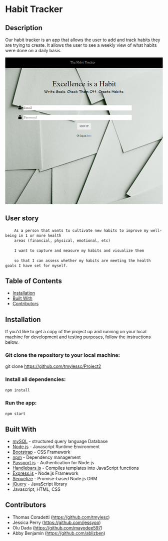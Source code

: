 # Habit Tracker

## Description

Our habit tracker is an app that allows the user to add and track habits they are trying to create. It allows the user to see a weekly view of what habits were done on a daily basis. 

![](demoscreenshot.png)

## User story

``` 
    As a person that wants to cultivate new habits to improve my well-being in 1 or more health 
    areas (financial, physical, emotional, etc)

    I want to capture and measure my habits and visualize them

    so that I can assess whether my habits are meeting the health goals I have set for myself.

```

## Table of Contents
            
* [Installation](#Installation)
* [Built With](#Usage) 
* [Contributors](#Contributors) 


## Installation

If you'd like to get a copy of the project up and running on your local machine for development and testing purposes, follow the instructions below.

### Git clone the repository to your local machine:

 git clone https://github.com/tmylessc/Project2


### Install all dependencies:

    npm install

### Run the app:

    npm start

## Built With

- [mySQL](https://www.mysql.com/) - structured query language Database
- [Node.js](https://nodejs.org/en/) - Javascript Runtime Environment
- [Bootstrap](https://getbootstrap.com/) - CSS Framework
- [npm](https://www.npmjs.com/) - Dependency management
- [Passport.js](http://www.passportjs.org/) - Authentication for Node.js
- [Handlebars.js](https://handlebarsjs.com/) - Compiles templates into JavaScript functions
- [Express.js](https://expressjs.com/) - Node.js Framework
- [Sequelize](https://sequelize.org/) - Promise-based Node.js ORM
- [jQuery](https://jquery.com/) - JavaScript library
- Javascript, HTML, CSS


## Contributors

- Thomas Coradetti (https://github.com/tmylesc)
- Jessica Perry (https://github.com/jessyoo)
- Olu Dada (https://github.com/mayodee597)
- Abby Benjamin (https://github.com/ablizben)
